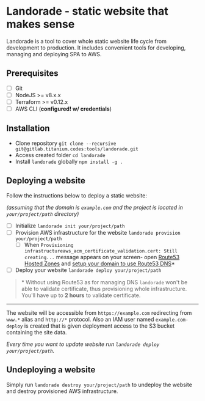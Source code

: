 # Landorade - static website that makes sense

Landorade is a tool to cover whole static website life cycle from development to production.
It includes convenient tools for developing, managing and deploying SPA to AWS.

## Prerequisites

- [ ] Git
- [ ] NodeJS >= v8.x.x
- [ ] Terraform >= v0.12.x
- [ ] AWS CLI (**configured! w/ credentials**)

## Installation

- Clone repository `git clone --recursive git@gitlab.titanium.codes:tools/landorade.git`
- Access created folder `cd landorade`
- Install `landorade` globally `npm install -g .`

## Deploying a website

Follow the instructions below to deploy a static website:

*(assuming that the domain is `example.com` and the project is located in `your/project/path` directory)*

- [ ] Initialize `landorade init your/project/path`
- [ ] Provision AWS infrastructure for the website `landorade provision your/project/path`
    - [ ] When `Provisioning infrastructureaws_acm_certificate_validation.cert: Still creating...` message appears on your screen- open [Route53 Hosted Zones](https://console.aws.amazon.com/route53/home#hosted-zones:) and [setup your domain to use Route53 DNS](https://docs.aws.amazon.com/Route53/latest/DeveloperGuide/dns-configuring.html)\*
- [ ] Deploy your website `landorade deploy your/project/path`

> \* Without using Route53 as for managing DNS `landorade` won't be able to validate certificate, thus provisioning whole infrastructure. You'll have up to **2 hours** to validate certificate.

-----

The website will be accessible from `https://example.com` redirecting from `www.*` alias and `http://*` protocol.
Also an IAM user named `example.com-deploy` is created that is given deployment access to the S3 bucket containing the site data.

*Every time you want to update website run `landorade deploy your/project/path`.*

## Undeploying a website

Simply run `landorade destroy your/project/path` to undeploy the website and destroy provisioned AWS infrastructure.
